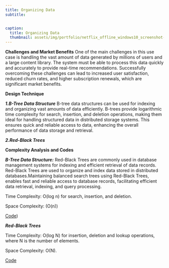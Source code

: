 ```yaml
---
title: Organizing Data
subtitle: 


caption:
  title: Organizing Data
  thumbnail: assets/img/portfolio/netflix_offline_windows10_screenshot-2.webp
---
```

**Challenges and Market Benefits**
One of the main challenges in this use case is handling the vast amount of data generated by millions of users and a large content library. The system must be able to process this data quickly and accurately to provide real-time recommendations. Successfully overcoming these challenges can lead to increased user satisfaction, reduced churn rates, and higher subscription renewals, which are significant market benefits.

**Design Technique**

**_1.B-Tree Data Structure_**
B-tree data structures can be used for indexing and organizing vast amounts of data efficiently. B-trees provide logarithmic time complexity for search, insertion, and deletion operations, making them ideal for handling structured data in distributed storage systems. This ensures quick and reliable access to data, enhancing the overall performance of data storage and retrieval.

**_2.Red-Black Trees_**

**Complexity Analysis and Codes**

**_B-Tree Data Structure:_**
Red-Black Trees are commonly used in database management systems for indexing and efficient retrieval of data records. Red-Black Trees are used to organize and index data stored in distributed databases.Maintaining balanced search trees using Red-Black Trees, enables fast and reliable access to database records, facilitating efficient data retrieval, indexing, and query processing.

Time Complexity: O(log n) for search, insertion, and deletion.

Space Complexity: (O(n))

[Code](https://github.com/PAI-SHREYA/DSA/blob/main/Trees/bTree.cpp))

**_Red-Black Trees_**

Time Complexity: O(log N) for insertion, deletion and lookup operations, where N is the number of elements.

Space Complexity: O(N).

[Code](https://github.com/PAI-SHREYA/DSA/blob/main/Trees/Red-Black-Tee.cpp)











